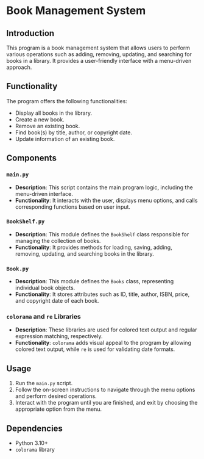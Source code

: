 # Book Management System

## Introduction
This program is a book management system that allows users to perform various operations such as adding, removing, updating, and searching for books in a library. It provides a user-friendly interface with a menu-driven approach.

## Functionality
The program offers the following functionalities:
- Display all books in the library.
- Create a new book.
- Remove an existing book.
- Find book(s) by title, author, or copyright date.
- Update information of an existing book.

## Components

### `main.py`
- **Description**: This script contains the main program logic, including the menu-driven interface.
- **Functionality**: It interacts with the user, displays menu options, and calls corresponding functions based on user input.

### `BookShelf.py`
- **Description**: This module defines the `BookShelf` class responsible for managing the collection of books.
- **Functionality**: It provides methods for loading, saving, adding, removing, updating, and searching books in the library.

### `Book.py`
- **Description**: This module defines the `Books` class, representing individual book objects.
- **Functionality**: It stores attributes such as ID, title, author, ISBN, price, and copyright date of each book.

### `colorama` and `re` Libraries
- **Description**: These libraries are used for colored text output and regular expression matching, respectively.
- **Functionality**: `colorama` adds visual appeal to the program by allowing colored text output, while `re` is used for validating date formats.

## Usage
1. Run the `main.py` script.
2. Follow the on-screen instructions to navigate through the menu options and perform desired operations.
3. Interact with the program until you are finished, and exit by choosing the appropriate option from the menu.

## Dependencies
- Python 3.10+
- `colorama` library
